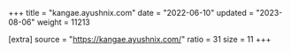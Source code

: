 +++
title = "kangae.ayushnix.com"
date = "2022-06-10"
updated = "2023-08-06"
weight = 11213

[extra]
source = "https://kangae.ayushnix.com/"
ratio = 31
size = 11
+++
